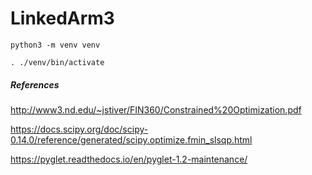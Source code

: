 # LinkedArm3

```
python3 -m venv venv
```

```
. ./venv/bin/activate
```

##### References

http://www3.nd.edu/~jstiver/FIN360/Constrained%20Optimization.pdf

https://docs.scipy.org/doc/scipy-0.14.0/reference/generated/scipy.optimize.fmin_slsqp.html

https://pyglet.readthedocs.io/en/pyglet-1.2-maintenance/
